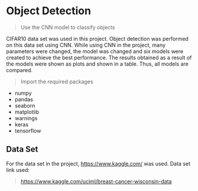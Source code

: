 # Object Detection
>Use the CNN model to classify objects

CIFAR10 data set was used in this project. Object detection was performed on this data set using CNN. While using CNN in the project, many parameters were changed, the model was changed and six models were created to achieve the best performance. The results obtained as a result of the models were shown as plots and shown in a table. Thus, all models are compared.

>Import the required packages
- numpy 
- pandas 
- seaborn 
- matplotlib
- warnings 
- keras
- tensorflow

## Data Set
For the data set in the project, https://www.kaggle.com/ was used.
Data set link used:
>https://www.kaggle.com/uciml/breast-cancer-wisconsin-data
